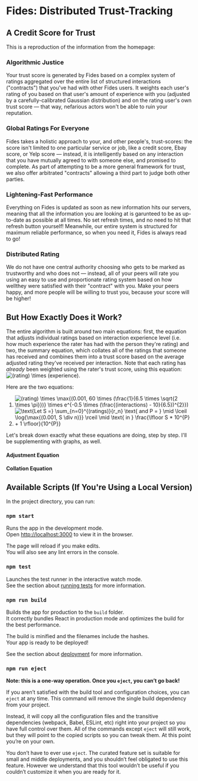 # Fides: Distributed Trust-Tracking

## A Credit Score for Trust

This is a reproduction of the information from the homepage:

### Algorithmic Justice

Your trust score is generated by Fides based on a complex system of ratings
aggregated over the entire list of structured interactions ("contracts") that
you've had with other Fides users. It weights each user's rating of you based on
that user's amount of experience with you (adjusted by a carefully-calibrated
Gaussian distribution) and on the rating user's own trust score — that way,
nefarious actors won't be able to ruin your reputation.

### Global Ratings For Everyone

Fides takes a holistic approach to your, and other people's, trust-scores: the
score isn't limited to one particular service or job, like a credit score, Ebay
score, or Yelp score — instead, it is intelligently based on any interaction
that you have mutually agreed to with someone else, and promised to complete. As
part of attempting to be a more general framework for trust, we also offer
arbitrated "contracts" allowing a third part to judge both other parties.

### Lightening-Fast Performance

Everything on Fides is updated as soon as new information hits our servers,
meaning that all the information you are looking at is garunteed to be as
up-to-date as possible at all times. No set refresh times, and no need to hit
that refresh button yourself! Meanwhile, our entire system is structured for
maximum reliable performance, so when you need it, Fides is always read to go!

### Distributed Rating

We do not have one central authority choosing who gets to be marked as
trustworthy and who does not — instead, all of your peers will rate you using an
easy to use and proportionate rating system based on how wellthey were satisfied
with their "contract" with you. Make your peers happy, and more people will be
willing to trust you, because your score will be higher!

## But How Exactly Does it Work?

The entire algorithm is built around two main equations: first, the equation
that adjusts individual ratings based on interaction experience level (i.e. how
much experience the rater has had with the person they're rating) and two, the
summary equation, which collates all of the ratings that someone has received
and combines them into a trust score based on the average adjusted rating
they've received per interaction. Note that each rating has *already* been
weighted using the rater's trust score, using this equation: ![(rating) \times (experience)](https://render.githubusercontent.com/render/math?math=(rating)%20%5Ctimes%20(experience)).

Here are the two equations:

1. ![(rating) \times    \max{(0.001, 60 \times (\frac{1}{6.5 \times \sqrt{2 \times \pi}})} \times e^{-0.5 \times (\frac{(interactions) - 10}{6.5})^{2}})](https://render.githubusercontent.com/render/math?math=(rating)%20%5Ctimes%20%20%20%20%5Cmax%7B(0.001%2C%2060%20%5Ctimes%20(%5Cfrac%7B1%7D%7B6.5%20%5Ctimes%20%5Csqrt%7B2%20%5Ctimes%20%5Cpi%7D%7D)%7D%20%5Ctimes%20e%5E%7B-0.5%20%5Ctimes%20(%5Cfrac%7B(interactions)%20-%2010%7D%7B6.5%7D)%5E%7B2%7D%7D))
2. ![\text{Let S =} \sum_{n=0}^{(ratings)}{r_n} \text{ and P = } \mid \lceil \log{\max{(0.001, S \div n)}} \rceil \mid \text{ in } \frac{\lfloor S * 10^{P} + 1 \rfloor}{10^{P}}](https://render.githubusercontent.com/render/math?math=%5Ctext%7BLet%20S%20%3D%7D%20%5Csum_%7Bn%3D0%7D%5E%7B(ratings)%7D%7Br_n%7D%20%5Ctext%7B%20and%20P%20%3D%20%7D%20%5Cmid%20%5Clceil%20%5Clog%7B%5Cmax%7B(0.001%2C%20S%20%5Cdiv%20n)%7D%7D%20%5Crceil%20%5Cmid%20%5Ctext%7B%20in%20%7D%20%5Cfrac%7B%5Clfloor%20S%20*%2010%5E%7BP%7D%20%2B%201%20%5Crfloor%7D%7B10%5E%7BP%7D%7D)

Let's break down exactly what these equations are doing, step by step. I'll be
supplementing with graphs, as well.

#### Adjustment Equation
#### Collation Equation

## Available Scripts (If You're Using a Local Version)

In the project directory, you can run:

### `npm start`

Runs the app in the development mode.<br />
Open [http://localhost:3000](http://localhost:3000) to view it in the browser.

The page will reload if you make edits.<br />
You will also see any lint errors in the console.

### `npm test`

Launches the test runner in the interactive watch mode.<br />
See the section about [running tests](https://facebook.github.io/create-react-app/docs/running-tests) for more information.

### `npm run build`

Builds the app for production to the `build` folder.<br />
It correctly bundles React in production mode and optimizes the build for the best performance.

The build is minified and the filenames include the hashes.<br />
Your app is ready to be deployed!

See the section about [deployment](https://facebook.github.io/create-react-app/docs/deployment) for more information.

### `npm run eject`

**Note: this is a one-way operation. Once you `eject`, you can’t go back!**

If you aren’t satisfied with the build tool and configuration choices, you can `eject` at any time. This command will remove the single build dependency from your project.

Instead, it will copy all the configuration files and the transitive dependencies (webpack, Babel, ESLint, etc) right into your project so you have full control over them. All of the commands except `eject` will still work, but they will point to the copied scripts so you can tweak them. At this point you’re on your own.

You don’t have to ever use `eject`. The curated feature set is suitable for small and middle deployments, and you shouldn’t feel obligated to use this feature. However we understand that this tool wouldn’t be useful if you couldn’t customize it when you are ready for it.
